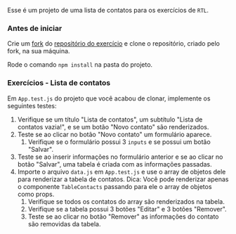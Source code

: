 Esse é um projeto de uma lista de contatos para os exercícios de `RTL`.
### Antes de iniciar

Crie um [fork](https://github.com/UNIVALI-LITE/Portugol-Studio/wiki/Fazendo-um-Fork-do-reposit%C3%B3rio) do [repositório do exercício](https://github.com/adilsongb/exercise-contact-list) e clone o repositório, criado pelo fork, na sua máquina.

Rode o comando `npm install` na pasta do projeto.

### Exercícios - Lista de contatos

Em `App.test.js` do projeto que você acabou de clonar, implemente os seguintes testes:

1. Verifique se um título "Lista de contatos", um subtítulo "Lista de contatos vazia!", e se um botão "Novo contato" são renderizados.
2. Teste se ao clicar no botão "Novo contato" um formulário aparece.
    1. Verifique se o formulário possui 3 `inputs` e se possui um botão "Salvar".
3. Teste se ao inserir informações no formulário anterior e se ao clicar no botão "Salvar", uma tabela é criada com as informações passadas.
4. Importe o arquivo `data.js` em `App.test.js` e use o array de objetos dele para renderizar a tabela de contatos. Dica: Você pode renderizar apenas o componente `TableContacts` passando para ele o array de objetos como props.
    1. Verifique se todos os contatos do array são renderizados na tabela.
    2. Verifique se a tabela possui 3 botões "Editar" e 3 botões "Remover".
    3. Teste se ao clicar no botão "Remover" as informações do contato são removidas da tabela.
